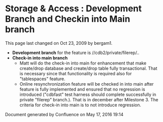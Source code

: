 <span id="title-text"> Storage & Access : Development Branch and Checkin into Main branch </span>
=================================================================================================

This page last changed on Oct 23, 2009 by bergam1.

-   **Development branch** for the feature is //cdb2/private/filerep/..
-   **Check-in into main branch**
    -   Matt will do the check-in into main for enhancement that make create/drop database and create/drop table fully transactional. That is necessary since that functionality is required also for "tablespaces" feature.
    -   Online resynchronization feature will be checked in into main after feature is fully implemented and ensured that no regression is introduced ("cdbfast" test harness should complete successfully in private "filerep" branch.). That is in december after Milestone 3.
        The criteria for check-in into main is to not introduce regression.

Document generated by Confluence on May 17, 2016 19:14



